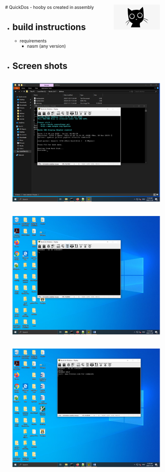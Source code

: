 <img align="right" src="Preview/QuickDos.jpg" width="150">
# QuickDos - hooby os created in assembly
 
* # build instructions
   - requirements
      * nasm (any version)
* # Screen shots 
    # <img src="Preview/FREENUX_PREV1.png" width="500" >
    # <img src="Preview/FREENUX_PREV2.png" width="500" >
    # <img src="Preview/FREENUX_PREV3.png" width="500" >
